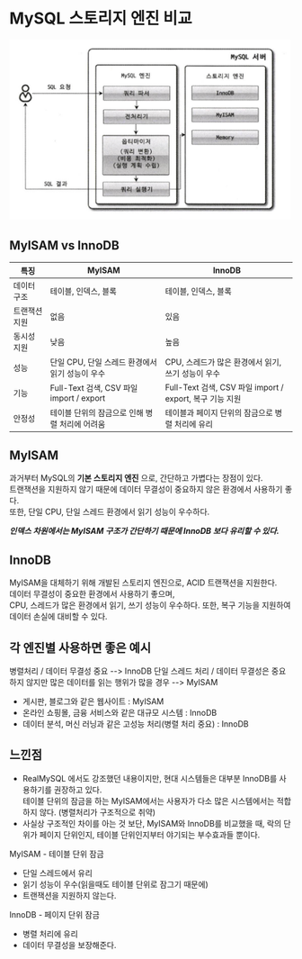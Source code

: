# MySQL 스토리지 엔진 비교

<img src="https://github.com/yomni/TIL/blob/main/images/DB/MySQL/2_쿼리실행구조/1.png" style="width: 500px" />

## MyISAM vs InnoDB

| 특징          | MyISAM                                          | InnoDB                                                   |
| ------------- | ----------------------------------------------- | -------------------------------------------------------- |
| 데이터 구조   | 테이블, 인덱스, 블록                            | 테이블, 인덱스, 블록                                     |
| 트랜잭션 지원 | 없음                                            | 있음                                                     |
| 동시성 지원   | 낮음                                            | 높음                                                     |
| 성능          | 단일 CPU, 단일 스레드 환경에서 읽기 성능이 우수 | CPU, 스레드가 많은 환경에서 읽기, 쓰기 성능이 우수       |
| 기능          | Full-Text 검색, CSV 파일 import / export        | Full-Text 검색, CSV 파일 import / export, 복구 기능 지원 |
| 안정성        | 테이블 단위의 잠금으로 인해 병렬 처리에 어려움  | 테이블과 페이지 단위의 잠금으로 병렬 처리에 유리         |

## MyISAM
과거부터 MySQL의 **기본 스토리지 엔진** 으로, 간단하고 가볍다는 장점이 있다.  
트랜잭션을 지원하지 않기 때문에 데이터 무결성이 중요하지 않은 환경에서 사용하기 좋다.  
또한, 단일 CPU, 단일 스레드 환경에서 읽기 성능이 우수하다.

**_인덱스 차원에서는 MyISAM 구조가 간단하기 때문에 InnoDB 보다 유리할 수 있다._**

## InnoDB
MyISAM을 대체하기 위해 개발된 스토리지 엔진으로, ACID 트랜잭션을 지원한다.  
데이터 무결성이 중요한 환경에서 사용하기 좋으며,  
CPU, 스레드가 많은 환경에서 읽기, 쓰기 성능이 우수하다. 또한, 복구 기능을 지원하여 데이터 손실에 대비할 수 있다.

## 각 엔진별 사용하면 좋은 예시

병렬처리 / 데이터 무결성 중요 --> InnoDB
단일 스레드 처리 / 데이터 무결성은 중요하지 않지만 많은 데이터를 읽는 행위가 많을 경우 --> MyISAM

- 게시판, 블로그와 같은 웹사이트 : MyISAM
- 온라인 쇼핑몰, 금융 서비스와 같은 대규모 시스템 : InnoDB
- 데이터 분석, 머신 러닝과 같은 고성능 처리(병렬 처리 중요) : InnoDB


## 느낀점
- RealMySQL 에서도 강조했던 내용이지만, 현대 시스템들은 대부분 InnoDB를 사용하기를 권장하고 있다.  
  테이블 단위의 잠금을 하는 MyISAM에서는 사용자가 다소 많은 시스템에서는 적합하지 않다. (병렬처리가 구조적으로 취약)
- 사실상 구조적인 차이를 아는 것 보단, MyISAM와 InnoDB를 비교했을 때, 락의 단위가 페이지 단위인지, 테이블 단위인지부터 야기되는 부수효과들 뿐이다.

MyISAM - 테이블 단위 잠금
- 단일 스레드에서 유리
- 읽기 성능이 우수(읽을때도 테이블 단위로 잠그기 때문에)
- 트랜잭션을 지원하지 않는다.

InnoDB - 페이지 단위 잠금
- 병렬 처리에 유리
- 데이터 무결성을 보장해준다.
